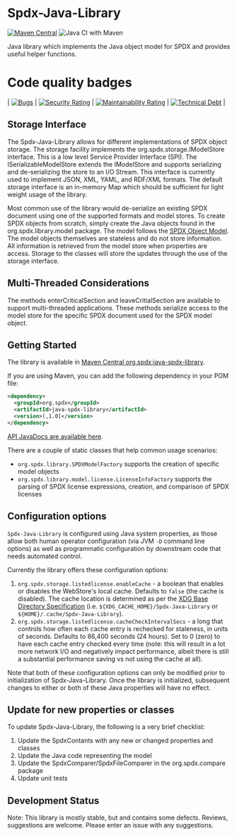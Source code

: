 # Spdx-Java-Library
[![Maven Central](https://maven-badges.herokuapp.com/maven-central/org.spdx/java-spdx-library/badge.svg)](https://maven-badges.herokuapp.com/maven-central/org.spdx/java-spdx-library)
![Java CI with Maven](https://github.com/spdx/Spdx-Java-Library/workflows/Java%20CI%20with%20Maven/badge.svg)

Java library which implements the Java object model for SPDX and provides useful helper functions.

# Code quality badges

|   [![Bugs](https://sonarcloud.io/api/project_badges/measure?project=java-spdx-library&metric=bugs)](https://sonarcloud.io/dashboard?id=java-spdx-library)    | [![Security Rating](https://sonarcloud.io/api/project_badges/measure?project=java-spdx-library&metric=security_rating)](https://sonarcloud.io/dashboard?id=java-spdx-library) | [![Maintainability Rating](https://sonarcloud.io/api/project_badges/measure?project=java-spdx-library&metric=sqale_rating)](https://sonarcloud.io/dashboard?id=java-spdx-library) | [![Technical Debt](https://sonarcloud.io/api/project_badges/measure?project=java-spdx-library&metric=sqale_index)](https://sonarcloud.io/dashboard?id=java-spdx-library) |

## Storage Interface
The Spdx-Java-Library allows for different implementations of SPDX object storage.  The storage facility implements the org.spdx.storage.IModelStore interface.  This is a low level Service Provider Interface (SPI).  The ISerializableModelStore extends the IModelStore and supports serializing and de-serializing the store to an I/O Stream. This interface is currently used to implement JSON, XML, YAML, and RDF/XML formats.  The default storage interface is an in-memory Map which should be sufficient for light weight usage of the library.

Most common use of the library would  de-serialize an existing SPDX document using one of the supported formats and model stores.  To create SPDX objects from scratch, simply create the Java objects found in the org.spdx.library.model package.  The model follows the [SPDX Object Model](https://github.com/spdx/spdx-spec/blob/2a7aff7afa089a774916bd5c64fc2cb83637ea07/model/SPDX-UML-Class-Diagram.jpg).  The model objects themselves are stateless and do not store information.  All information is retrieved from the model store when properties are access.  Storage to the classes will store the updates through the use of the storage interface.

## Multi-Threaded Considerations
The methods enterCriticalSection and leaveCritialSection are available to support multi-threaded applications.  These methods serialize access to the model store for the specific SPDX document used for the SPDX model object.

## Getting Started
The library is available in [Maven Central org.spdx:java-spdx-library](https://search.maven.org/artifact/org.spdx/java-spdx-library).

If you are using Maven, you can add the following dependency in your POM file:
```xml
<dependency>
  <groupId>org.spdx</groupId>
  <artifactId>java-spdx-library</artifactId>
  <version>(,1.0]</version>
</dependency>
```

[API JavaDocs are available here](https://spdx.github.io/Spdx-Java-Library/).

There are a couple of static classes that help common usage scenarios:

- `org.spdx.library.SPDXModelFactory` supports the creation of specific model objects
- `org.spdx.library.model.license.LicenseInfoFactory` supports the parsing of SPDX license expressions, creation, and comparison of SPDX licenses

## Configuration options

`Spdx-Java-Library` is configured using Java system properties, as those allow both human operator configuration (via JVM `-D` command line options) as well as programmatic configuration by downstream code that needs automated control.

Currently the library offers these configuration options:
1. `org.spdx.storage.listedlicense.enableCache` - a boolean that enables or disables the WebStore's local cache. Defaults to `false` (the cache is disabled). The cache location is determined as per the [XDG Base Directory Specification](https://specifications.freedesktop.org/basedir-spec/basedir-spec-latest.html) (i.e. `${XDG_CACHE_HOME}/Spdx-Java-Library` or `${HOME}/.cache/Spdx-Java-Library`).
2. `org.spdx.storage.listedlicense.cacheCheckIntervalSecs` - a long that controls how often each cache entry is rechecked for staleness, in units of seconds. Defaults to 86,400 seconds (24 hours). Set to 0 (zero) to have each cache entry checked every time (note: this will result in a lot more network I/O and negatively impact performance, albeit there is still a substantial performance saving vs not using the cache at all).

Note that both of these configuration options can only be modified prior to initialization of Spdx-Java-Library. Once the library is initialized, subsequent changes to either or both of these Java properties will have no effect.

## Update for new properties or classes
To update Spdx-Java-Library, the following is a very brief checklist:

  1. Update the SpdxContants with any new or changed properties and classes
  2. Update the Java code representing the model
  3. Update the SpdxComparer/SpdxFileComparer in the org.spdx.compare package
  4. Update unit tests

## Development Status
Note: This library is mostly stable, but and contains some defects.  Reviews, suggestions are welcome.  Please enter an issue with any suggestions.
